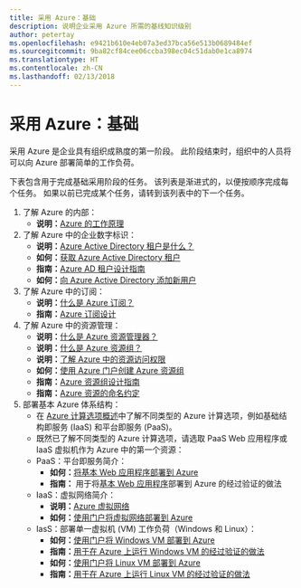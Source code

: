 ```yaml
---
title: 采用 Azure：基础
description: 说明企业采用 Azure 所需的基线知识级别
author: petertay
ms.openlocfilehash: e9421b610e4eb07a3ed37bca56e513b0689484ef
ms.sourcegitcommit: 9ba82cf84cee06ccba398ec04c51dab0e1ca8974
ms.translationtype: HT
ms.contentlocale: zh-CN
ms.lasthandoff: 02/13/2018
---
```

# <a name="adopting-azure-foundational"></a>采用 Azure：基础

采用 Azure 是企业具有组织成熟度的第一阶段。 此阶段结束时，组织中的人员将可以向 Azure 部署简单的工作负荷。

下表包含用于完成基础采用阶段的任务。 该列表是渐进式的，以便按顺序完成每个任务。 如果以前已完成某个任务，请转到该列表中的下一个任务。 

1. 了解 Azure 的内部：
    - **说明：**[Azure 的工作原理](azure-explainer.md)
2. 了解 Azure 中的企业数字标识：
    - **说明：**[Azure Active Directory 租户是什么？](tenant-explainer.md)
    - **如何：**[获取 Azure Active Directory 租户](/azure/active-directory/develop/active-directory-howto-tenant?toc=/azure/architecture/cloud-adoption-guide/toc.json)
    - **指南：**[Azure AD 租户设计指南](tenant.md)
    - **如何：**[向 Azure Active Directory 添加新用户](/azure/active-directory/add-users-azure-active-directory?toc=/azure/architecture/cloud-adoption-guide/toc.json)    
3. 了解 Azure 中的订阅：
    - **说明：**[什么是 Azure 订阅？](subscription-explainer.md)
    - **指南：**[Azure 订阅设计](subscription.md)
4. 了解 Azure 中的资源管理： 
    - **说明：**[什么是 Azure 资源管理器？](resource-manager-explainer.md)
    - **说明：**[什么是 Azure 资源组？](resource-group-explainer.md)
    - **说明：**[了解 Azure 中的资源访问权限](/azure/active-directory/active-directory-understanding-resource-access?toc=/azure/architecture/cloud-adoption-guide/toc.json)
    - **如何：**[使用 Azure 门户创建 Azure 资源组](/azure/azure-resource-manager/resource-group-portal?toc=/azure/architecture/cloud-adoption-guide/toc.json)
    - **指南：**[Azure 资源组设计指南](resource-group.md)
    - **指南：**[Azure 资源的命名约定](/azure/architecture/best-practices/naming-conventions?toc=/azure/architecture/cloud-adoption-guide/toc.json)
5. 部署基本 Azure 体系结构：
    - 在 [Azure 计算选项概述](/azure/architecture/guide/technology-choices/compute-overview?toc=/azure/architecture/cloud-adoption-guide/toc.json)中了解不同类型的 Azure 计算选项，例如基础结构即服务 (IaaS) 和平台即服务 (PaaS)。
    - 既然已了解不同类型的 Azure 计算选项，请选取 PaaS Web 应用程序或 IaaS 虚拟机作为 Azure 中的第一个资源：
    - PaaS：平台即服务简介：
        - **如何：**[将基本 Web 应用程序部署到 Azure](/azure/app-service/app-service-web-overview?toc=/azure/architecture/cloud-adoption-guide/toc.json)
        - **指南：** 用于将[基本 Web 应用程序](/azure/architecture/reference-architectures/app-service-web-app/basic-web-app?toc=/azure/architecture/cloud-adoption-guide/toc.json)部署到 Azure 的经过验证的做法
    - IaaS：虚拟网络简介：
        - **说明：**[Azure 虚拟网络](/azure/virtual-network/virtual-networks-overview?toc=/azure/architecture/cloud-adoption-guide/toc.json)
        - **如何：**[使用门户将虚拟网络部署到 Azure](/azure/virtual-network/virtual-networks-create-vnet-arm-pportal?toc=/azure/architecture/cloud-adoption-guide/toc.json)
    - IasS：部署单一虚拟机 (VM) 工作负荷（Windows 和 Linux）：
        - **如何：**[使用门户将 Windows VM 部署到 Azure](/azure/virtual-machines/windows/quick-create-portal?toc=/azure/architecture/cloud-adoption-guide/toc.json)
        - **指南：**[用于在 Azure 上运行 Windows VM 的经过验证的做法](/azure/architecture/reference-architectures/virtual-machines-windows/single-vm?toc=/azure/architecture/cloud-adoption-guide/toc.json)
        - **如何：**[使用门户将 Linux VM 部署到 Azure](/azure/virtual-machines/linux/quick-create-portal?toc=/azure/architecture/cloud-adoption-guide/toc.json)
        - **指南：**[用于在 Azure 上运行 Linux VM 的经过验证的做法](/azure/architecture/reference-architectures/virtual-machines-linux/single-vm?toc=/azure/architecture/cloud-adoption-guide/toc.json)
